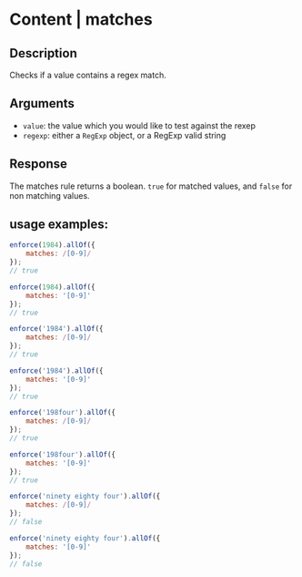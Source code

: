 # Content | matches

## Description
Checks if a value contains a regex match.

## Arguments
* `value`: the value which you would like to test against the rexep
* `regexp`: either a `RegExp` object, or a RegExp valid string

## Response
The matches rule returns a boolean. `true` for matched values, and `false` for non matching values.

## usage examples:

```js
enforce(1984).allOf({
    matches: /[0-9]/
});
// true
```

```js
enforce(1984).allOf({
    matches: '[0-9]'
});
// true
```

```js
enforce('1984').allOf({
    matches: /[0-9]/
});
// true
```

```js
enforce('1984').allOf({
    matches: '[0-9]'
});
// true
```

```js
enforce('198four').allOf({
    matches: /[0-9]/
});
// true
```

```js
enforce('198four').allOf({
    matches: '[0-9]'
});
// true
```

```js
enforce('ninety eighty four').allOf({
    matches: /[0-9]/
});
// false
```

```js
enforce('ninety eighty four').allOf({
    matches: '[0-9]'
});
// false
```